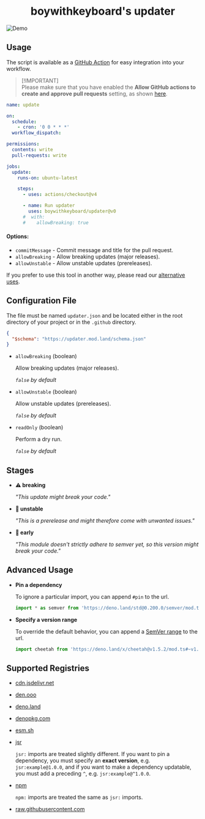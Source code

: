<div align='center'>
  <h1>boywithkeyboard's updater</h1>
</div>

![Demo](https://raw.githubusercontent.com/boywithkeyboard/updater/main/.github/showcase.png)

## Usage

The script is available as a
[GitHub Action](https://docs.github.com/en/actions/learn-github-actions) for
easy integration into your workflow.

> [!IMPORTANT]\
> Please make sure that you have enabled the **Allow GitHub actions to create
> and approve pull requests** setting, as shown
> [here](https://github.com/boywithkeyboard/updater/blob/main/.github/workflow_permission.png).

```yml
name: update

on:
  schedule:
    - cron: '0 0 * * *'
  workflow_dispatch:

permissions:
  contents: write
  pull-requests: write

jobs:
  update:
    runs-on: ubuntu-latest

    steps:
      - uses: actions/checkout@v4

      - name: Run updater
        uses: boywithkeyboard/updater@v0
      #  with:
      #    allowBreaking: true
```

#### Options:

- `commitMessage` - Commit message and title for the pull request.
- `allowBreaking` - Allow breaking updates (major releases).
- `allowUnstable` - Allow unstable updates (prereleases).

If you prefer to use this tool in another way, please read our
[alternative uses](https://github.com/boywithkeyboard/updater/blob/main/docs/alternative_uses.md).

## Configuration File

The file must be named `updater.json` and be located either in the root
directory of your project or in the `.github` directory.

```json
{
  "$schema": "https://updater.mod.land/schema.json"
}
```

- `allowBreaking` (boolean)

  Allow breaking updates (major releases).

  _`false` by default_

- `allowUnstable` (boolean)

  Allow unstable updates (prereleases).

  _`false` by default_

<!-- - `commitMessage` (boolean)

  The commit message and the title for the pull request.

  _`false` by default_ -->

- `readOnly` (boolean)

  Perform a dry run.

  _`false` by default_

## Stages

- **⚠️ breaking**

  _"This update might break your code."_

- **🚧 unstable**

  _"This is a prerelease and might therefore come with unwanted issues."_

- **🤞 early**

  _"This module doesn't strictly adhere to semver yet, so this version might
  break your code."_

## Advanced Usage

- **Pin a dependency**

  To ignore a particular import, you can append `#pin` to the url.

  ```ts
  import * as semver from 'https://deno.land/std@0.200.0/semver/mod.ts#pin'
  ```

- **Specify a version range**

  To override the default behavior, you can append a
  [SemVer range](https://github.com/deaddeno/update/blob/dev/docs/semver_ranges.md)
  to the url.

  ```ts
  import cheetah from 'https://deno.land/x/cheetah@v1.5.2/mod.ts#~v1.5'
  ```

## Supported Registries

- [cdn.jsdelivr.net](https://jsdelivr.com)

- [den.ooo](https://den.ooo)

- [deno.land](https://deno.land)

- [denopkg.com](https://denopkg.com)

- [esm.sh](https://esm.sh)

- [jsr](https://jsr.io)

  `jsr:` imports are treated slightly different. If you want to pin a
  dependency, you must specify an **exact version**, e.g. `jsr:example@1.0.0`,
  and if you want to make a dependency updatable, you must add a preceding `^`,
  e.g. `jsr:example@^1.0.0`.

- [npm](https://npmjs.com)

  `npm:` imports are treated the same as `jsr:` imports.

- [raw.githubusercontent.com](https://raw.githubusercontent.com)

<!-- - [x.nest.land](https://nest.land) -->
